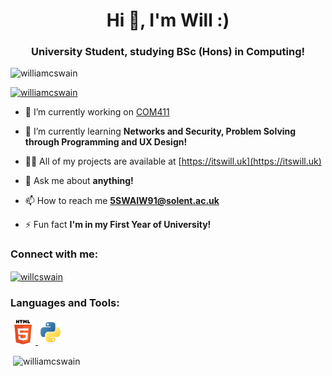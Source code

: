 <h1 align="center">Hi 👋, I'm Will :)</h1>
<h3 align="center">University Student, studying BSc (Hons) in Computing!</h3>

<p align="left"> <img src="https://komarev.com/ghpvc/?username=williamcswain&label=Profile%20views&color=0e75b6&style=flat" alt="williamcswain" /> </p>

<p align="left"> <a href="https://github.com/ryo-ma/github-profile-trophy"><img src="https://github-profile-trophy.vercel.app/?username=williamcswain" alt="williamcswain" /></a> </p>

- 🔭 I’m currently working on [COM411](https://github.com/WilliamCSwain/COM411)

- 🌱 I’m currently learning **Networks and Security, Problem Solving through Programming and UX Design!**

- 👨‍💻 All of my projects are available at [https://itswill.uk](https://itswill.uk)

- 💬 Ask me about **anything!**

- 📫 How to reach me **5SWAIW91@solent.ac.uk**

- ⚡ Fun fact **I'm in my First Year of University!**

<h3 align="left">Connect with me:</h3>
<p align="left">
<a href="https://twitter.com/willcswain" target="blank"><img align="center" src="https://raw.githubusercontent.com/rahuldkjain/github-profile-readme-generator/master/src/images/icons/Social/twitter.svg" alt="willcswain" height="30" width="40" /></a>
</p>

<h3 align="left">Languages and Tools:</h3>
<p align="left"> <a href="https://www.w3.org/html/" target="_blank"> <img src="https://raw.githubusercontent.com/devicons/devicon/master/icons/html5/html5-original-wordmark.svg" alt="html5" width="40" height="40"/> </a> <a href="https://www.python.org" target="_blank"> <img src="https://raw.githubusercontent.com/devicons/devicon/master/icons/python/python-original.svg" alt="python" width="40" height="40"/> </a> </p>

<p>&nbsp;<img align="center" src="https://github-readme-stats.vercel.app/api?username=williamcswain&show_icons=true&locale=en" alt="williamcswain" /></p>
